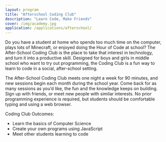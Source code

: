 ```yaml
---
layout: program
title: "Afterschool Coding Club"
description: "Learn Code, Make Friends"
cover: /img/academy.jpg
application: /applications/afterschool/
---
```


Do you have a student at home who spends too much time on the computer, plays lots of Minecraft, or enjoyed doing the Hour of Code at school? The After-School Coding Club is the place to take that interest in technology, and turn it into a productive skill. Designed for boys and girls in middle school who want to try out programming, the Coding Club is a fun way to learn to code in a social, after-school setting. 

The After-School Coding Club meets one night a week for 90 minutes, and new sessions begin each month during the school year. Come back for as many sessions as you’d like, the fun and the knowledge keeps on building. Sign up with friends, or meet new people with similar interests. No prior programming experience is required, but students should be comfortable typing and using a web browser.

Coding Club Outcomes:

* Learn the basics of Computer Science
* Create your own programs using JavaScript
* Meet other students learning to code